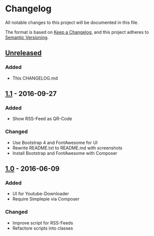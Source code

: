 # Changelog
All notable changes to this project will be documented in this file.

The format is based on [Keep a Changelog](https://keepachangelog.com/en/1.0.0/),
and this project adheres to [Semantic Versioning](https://semver.org/spec/v2.0.0.html).

## [Unreleased]

### Added

- This CHANGELOG.md

## [1.1] - 2016-09-27

### Added

- Show RSS-Feed as QR-Code

### Changed

- Use Bootstrap 4 and FontAwesome for UI
- Rewrite README.txt to README.md with screenshots
- Install Bootstrap and FontAwesome with Composer

## [1.0] - 2016-06-09

### Added

- UI for Youtube-Downloader
- Require Simplepie via Composer

### Changed

- Improve script for RSS-Feeds
- Refactore scripts into classes

[Unreleased]: https://github.com/Art4/FullVideoRSSFeed/compare/1.1...HEAD
[1.1]: https://github.com/Art4/FullVideoRSSFeed/compare/1.0...1.1
[1.0]: https://github.com/Art4/FullVideoRSSFeed/compare/68f438f60012b6c0229acd56c264761fc92956db...1.0
